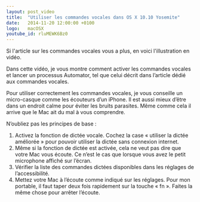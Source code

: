 ```yaml
---
layout: post_video
title:  "Utiliser les commandes vocales dans OS X 10.10 Yosemite"
date:   2014-11-20 12:00:00 +0100
logo:   macOSX
youtube_id: rluMEWK6Bz0
---
```


Si l'article sur les commandes vocales vous a plus, en voici l'illustration en vidéo.

Dans cette vidéo, je vous montre comment activer les commandes vocales et 
lancer un processus Automator, tel que celui décrit dans l’article dédié 
aux commandes vocales.

Pour utiliser correctement les commandes vocales, 
je vous conseille un micro-casque comme les écouteurs d’un iPhone. 
Il est aussi mieux d’être dans un endroit calme pour éviter les bruits parasites. 
Même comme cela il arrive que le Mac ait du mal à vous comprendre.

N’oubliez pas les principes de base :

1. Activez la fonction de dictée vocale. 
    Cochez la case « utiliser la dictée améliorée » pour pouvoir utiliser 
    la dictée sans connexion internet.
2. Même si la fonction de dictée est activée, cela ne veut pas dire que votre 
    Mac vous écoute. 
    Ce n’est le cas que lorsque vous avez le petit microphone affiché sur l’écran.
3. Vérifier la liste des commandes dictées disponibles dans les réglages de 
    l’accessibilité.
4. Mettez votre Mac à l’écoute comme indiqué sur les réglages. 
    Pour mon portable, il faut taper deux fois rapidement sur la touche « fn ». 
    Faites la même chose pour arrêter l’écoute.


